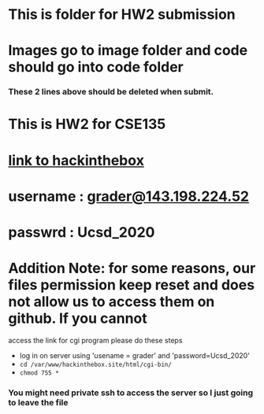 # This is folder for HW2 submission
# Images go to image folder and code should go into code folder
### These 2 lines above should be deleted when submit.
# This is HW2 for CSE135
# [link to hackinthebox](https://hackinthebox.site)
# username : grader@143.198.224.52
# passwrd : Ucsd_2020
# Addition Note: for some reasons, our files permission keep reset and does not allow us to access them on github. If you cannot 
access the link for cgi program please do these steps
* log in on server using 'usename = grader' and 'password=Ucsd_2020'
* `cd /var/www/hackinthebox.site/html/cgi-bin/`
* `chmod 755 *`
### You might need private ssh to access the server so I just going to leave the file
